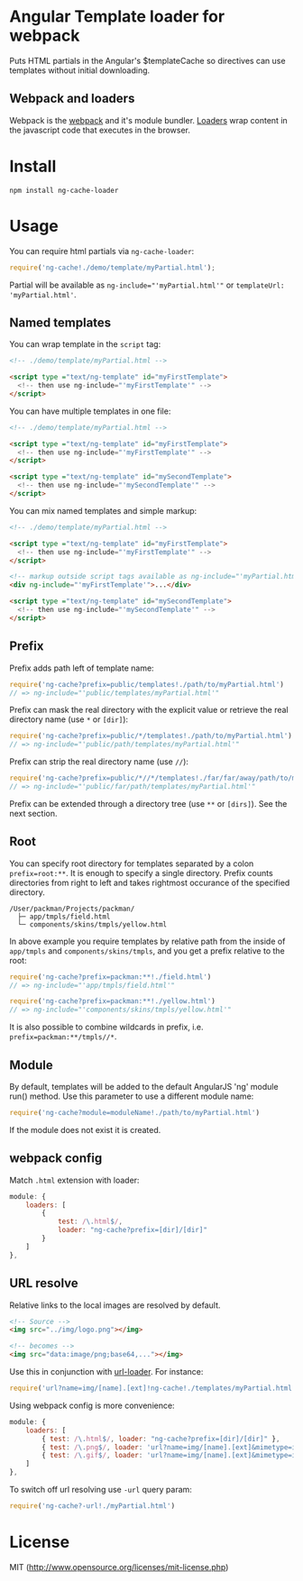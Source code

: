 # Angular Template loader for webpack

Puts HTML partials in the Angular's $templateCache so directives can use templates without initial downloading.

## Webpack and loaders

Webpack is the [webpack](http://webpack.github.io/) and it's module bundler. [Loaders](http://webpack.github.io/docs/using-loaders.html) wrap content in the javascript code that executes in the browser. 

# Install

`npm install ng-cache-loader`

# Usage

You can require html partials via `ng-cache-loader`:

``` javascript
require('ng-cache!./demo/template/myPartial.html');
```

Partial will be available as `ng-include="'myPartial.html'"`
or `templateUrl: 'myPartial.html'`.

## Named templates

You can wrap template in the `script` tag:

``` html
<!-- ./demo/template/myPartial.html -->

<script type ="text/ng-template" id="myFirstTemplate">
  <!-- then use ng-include="'myFirstTemplate'" -->
</script>
```

You can have multiple templates in one file:

``` html
<!-- ./demo/template/myPartial.html -->

<script type ="text/ng-template" id="myFirstTemplate">
  <!-- then use ng-include="'myFirstTemplate'" -->
</script>

<script type ="text/ng-template" id="mySecondTemplate">
  <!-- then use ng-include="'mySecondTemplate'" -->
</script>
```

You can mix named templates and simple markup:

``` html
<!-- ./demo/template/myPartial.html -->

<script type ="text/ng-template" id="myFirstTemplate">
  <!-- then use ng-include="'myFirstTemplate'" -->
</script>

<!-- markup outside script tags available as ng-include="'myPartial.html'" -->
<div ng-include="'myFirstTemplate'">...</div>

<script type ="text/ng-template" id="mySecondTemplate">
  <!-- then use ng-include="'mySecondTemplate'" -->
</script>
```

## Prefix

Prefix adds path left of template name:

``` javascript
require('ng-cache?prefix=public/templates!./path/to/myPartial.html')
// => ng-include="'public/templates/myPartial.html'"
```

Prefix can mask the real directory with the explicit value
or retrieve the real directory name (use `*` or `[dir]`):

``` javascript
require('ng-cache?prefix=public/*/templates!./path/to/myPartial.html')
// => ng-include="'public/path/templates/myPartial.html'" 
```

Prefix can strip the real directory name (use `//`):

``` javascript
require('ng-cache?prefix=public/*//*/templates!./far/far/away/path/to/myPartial.html')
// => ng-include="'public/far/path/templates/myPartial.html'" 
```

Prefix can be extended through a directory tree (use `**` or `[dirs]`). See the next section.

## Root

You can specify root directory for templates separated by a colon `prefix=root:**`. 
It is enough to specify a single directory. Prefix counts directories from right to left and takes rightmost occurance of the specified directory.

```
/User/packman/Projects/packman/
  ├─ app/tmpls/field.html
  └─ components/skins/tmpls/yellow.html
```

In above example you require templates by relative path from the inside of `app/tmpls` and `components/skins/tmpls`,
and you get a prefix relative to the root:

``` javascript
require('ng-cache?prefix=packman:**!./field.html')
// => ng-include="'app/tmpls/field.html'"

require('ng-cache?prefix=packman:**!./yellow.html')
// => ng-include="'components/skins/tmpls/yellow.html'"
```

It is also possible to combine wildcards in prefix, i.e. `prefix=packman:**/tmpls//*`.


## Module

By default, templates will be added to the default AngularJS 'ng' module run() method. 
Use this parameter to use a different module name:

``` javascript
require('ng-cache?module=moduleName!./path/to/myPartial.html')
```

If the module does not exist it is created.

## webpack config

Match `.html` extension with loader:

``` javascript
module: {
    loaders: [
        {
            test: /\.html$/,
            loader: "ng-cache?prefix=[dir]/[dir]"
        }
    ]
},
```

## URL resolve

Relative links to the local images are resolved by default. 

``` html
<!-- Source -->
<img src="../img/logo.png"></img>

<!-- becomes -->
<img src="data:image/png;base64,..."></img>
```

Use this in conjunction with [url-loader](https://github.com/webpack/url-loader). For instance:

``` javascript
require('url?name=img/[name].[ext]!ng-cache!./templates/myPartial.html')
```

Using webpack config is more convenience:

``` javascript
module: {
    loaders: [
        { test: /\.html$/, loader: "ng-cache?prefix=[dir]/[dir]" },
        { test: /\.png$/, loader: 'url?name=img/[name].[ext]&mimetype=image/png' },
        { test: /\.gif$/, loader: 'url?name=img/[name].[ext]&mimetype=image/gif' }
    ]
},
```

To switch off url resolving use `-url` query param:

``` javascript
require('ng-cache?-url!./myPartial.html')
```

# License

MIT (http://www.opensource.org/licenses/mit-license.php)
